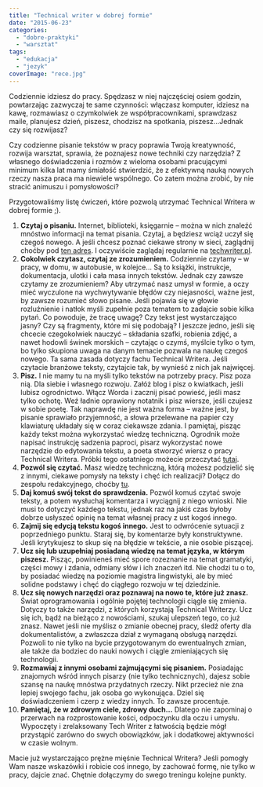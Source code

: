```yaml
---
title: "Technical writer w dobrej formie"
date: "2015-06-23"
categories:
  - "dobre-praktyki"
  - "warsztat"
tags:
  - "edukacja"
  - "jezyk"
coverImage: "rece.jpg"
---
```


Codziennie idziesz do pracy. Spędzasz w niej najczęściej osiem godzin, powtarzając zazwyczaj te same czynności: włączasz komputer, idziesz na kawę, rozmawiasz o czymkolwiek ze współpracownikami, sprawdzasz maile, planujesz dzień, piszesz, chodzisz na spotkania, piszesz…Jednak czy się rozwijasz?

Czy codzienne pisanie tekstów w pracy poprawia Twoją kreatywność, rozwija warsztat, sprawia, że poznajesz nowe techniki czy narzędzia? Z własnego doświadczenia i rozmów z wieloma osobami pracującymi minimum kilka lat mamy śmiałość stwierdzić, że z efektywną nauką nowych rzeczy nasza praca ma niewiele wspólnego. Co zatem można zrobić, by nie stracić animuszu i pomysłowości?

Przygotowaliśmy listę ćwiczeń, które pozwolą utrzymać Technical Writera w dobrej formie ;).

1. **Czytaj o pisaniu.** Internet, biblioteki, księgarnie – można w nich znaleźć mnóstwo informacji na temat pisania. Czytaj, a będziesz wciąż uczył się czegoś nowego. A jeśli chcesz poznać ciekawe strony w sieci, zaglądnij choćby pod [ten adres](http://techwriter.pl/polskie-blogi/ "Polskie blogi"). I oczywiście zaglądaj regularnie na [techwriter.pl](http://techwriter.pl/ "techwriter.pl").
2. **Cokolwiek czytasz, czytaj ze zrozumieniem.** Codziennie czytamy – w pracy, w domu, w autobusie, w kolejce… Są to książki, instrukcje, dokumentacja, ulotki i cała masa innych tekstów. Jednak czy zawsze czytamy ze zrozumieniem? Aby utrzymać nasz umysł w formie, a oczy mieć wyczulone na wychwytywanie błędów czy niejasności, ważne jest, by zawsze rozumieć słowo pisane. Jeśli pojawia się w głowie rozluźnienie i natłok myśli zupełnie poza tematem to zadajcie sobie kilka pytań. Co powoduje, że tracę uwagę? Czy tekst jest wystarczająco jasny? Czy są fragmenty, które mi się podobają? I jeszcze jedno, jeśli się chcecie czegokolwiek nauczyć – składania szafki, robienia zdjęć, a nawet hodowli świnek morskich – czytając o czymś, myślcie tylko o tym, bo tylko skupiona uwaga na danym temacie pozwala na naukę czegoś nowego. Ta sama zasada dotyczy fachu Technical Writera. Jeśli czytacie branżowe teksty, czytajcie tak, by wynieść z nich jak najwięcej.
3. **Pisz.** I nie mamy tu na myśli tylko tekstów na potrzeby pracy. Pisz poza nią. Dla siebie i własnego rozwoju. Załóż blog i pisz o kwiatkach, jeśli lubisz ogrodnictwo. Włącz Worda i zacznij pisać powieść, jeśli masz tylko ochotę. Weź ładnie oprawiony notatnik i pisz wiersze, jeśli czujesz w sobie poetę. Tak naprawdę nie jest ważna forma – ważne jest, by pisanie sprawiało przyjemność, a słowa przelewane na papier czy klawiaturę układały się w coraz ciekawsze zdania. I pamiętaj, pisząc każdy tekst można wykorzystać wiedzę techniczną. Ogrodnik może napisać instrukcję sadzenia paproci, pisarz wykorzystać nowe narzędzie do edytowania tekstu, a poeta stworzyć wiersz o pracy Technical Writera. Próbki tego ostatniego możecie przeczytać [tutaj](http://techwriter.pl/langlydz-part-najn/ "Fraszki").
4. **Pozwól się czytać.** Masz wiedzę techniczną, którą możesz podzielić się z innymi, ciekawe pomysły na teksty i chęć ich realizacji? Dołącz do zespołu redakcyjnego, choćby [tu](http://techwriter.pl/kim-jestesmy/ "Napisz do nas").
5. **Daj komuś swój tekst do sprawdzenia.** Pozwól komuś czytać swoje teksty, a potem wysłuchaj komentarza i wyciągnij z niego wnioski. Nie musi to dotyczyć każdego tekstu, jednak raz na jakiś czas byłoby dobrze usłyszeć opinię na temat własnej pracy z ust kogoś innego.
6. **Zajmij się edycją tekstu kogoś innego.** Jest to odwrócenie sytuacji z poprzedniego punktu. Staraj się, by komentarze były konstruktywne. Jeśli krytykujesz to skup się na błędzie w tekście, a nie osobie piszącej.
7. **Ucz się lub uzupełniaj posiadaną wiedzę na temat języka, w którym piszesz.** Pisząc, powinieneś mieć spore rozeznanie na temat gramatyki, części mowy i zdania, odmiany słów i ich znaczeń itd. Nie chodzi tu o to, by posiadać wiedzę na poziomie magistra lingwistyki, ale by mieć solidne podstawy i chęć do ciągłego rozwoju w tej dziedzinie.
8. **Ucz się nowych narzędzi oraz poznawaj na nowo te, które już znasz.** Świat oprogramowania i ogólnie pojętej technologii ciągle się zmienia. Dotyczy to także narzędzi, z których korzystają Technical Writerzy. Ucz się ich, bądź na bieżąco z nowościami, szukaj ulepszeń tego, co już znasz. Nawet jeśli nie myślisz o zmianie obecnej pracy, śledź oferty dla dokumentalistów, a zwłaszcza dział z wymaganą obsługą narzędzi. Pozwoli to nie tylko na bycie przygotowanym do ewentualnych zmian, ale także da bodziec do nauki nowych i ciągle zmieniających się technologii.
9. **Rozmawiaj z innymi osobami zajmującymi się pisaniem.** Posiadając znajomych wśród innych pisarzy (nie tylko technicznych), dajesz sobie szansę na naukę mnóstwa przydatnych rzeczy. Nikt przecież nie zna lepiej swojego fachu, jak osoba go wykonująca. Dziel się doświadczeniem i czerp z wiedzy innych. To zawsze procentuje.
10. **Pamiętaj, że w zdrowym ciele, zdrowy duch...** Dlatego nie zapominaj o przerwach na rozprostowanie kości, odpoczynku dla oczu i umysłu. Wypoczęty i zrelaksowany Tech Writer z łatwością będzie mógł przystąpić zarówno do swych obowiązków, jak i dodatkowej aktywności w czasie wolnym.

Macie już wystarczająco prężne mięśnie Technical Writera? Jeśli pomogły Wam nasze wskazówki i robicie coś innego, by zachować formę, nie tylko w pracy, dajcie znać. Chętnie dołączymy do swego treningu kolejne punkty.
